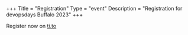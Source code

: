 +++
Title = "Registration"
Type = "event"
Description = "Registration for devopsdays Buffalo 2023"
+++

<div style="width:100%; text-align:left;">
<p>Register now on <a href="https://ti.to/devops-days-buffalo/devops-days-buffalo-2023">ti.to</a></p>
</div>
